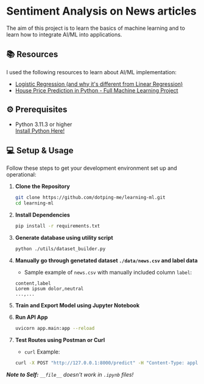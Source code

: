 # Sentiment Analysis on News articles
The aim of this project is to learn the basics of machine learning and to learn how to integrate AI/ML into applications.

## 📚 Resources
I used the following resources to learn about AI/ML implementation:
- [Logistic Regression (and why it's different from Linear Regression)](https://www.youtube.com/watch?v=3bvM3NyMiE0)
- [House Price Prediction in Python - Full Machine Learning Project](https://www.youtube.com/watch?v=Wqmtf9SA_kk)

## ⚙ Prerequisites
- Python 3.11.3 or higher  
[Install Python Here!](https://www.python.org/downloads/)

## 💻 Setup & Usage
Follow these steps to get your development environment set up and operational:  
1. **Clone the Repository**
    ```bash
    git clone https://github.com/dotping-me/learning-ml.git
    cd learning-ml
    ```
2. **Install Dependencies**
    ```bash
    pip install -r requirements.txt
    ```

3. **Generate database using utility script**
    ```bash
    python ./utils/dataset_builder.py
    ```

4. **Manually go through genetated dataset `./data/news.csv` and label data**
    - Sample example of `news.csv` with manually included column `label`:
    ```csv
    content,label
    Lorem ipsum dolor,neutral
    ...,...
    ```
5. **Train and Export Model using Jupyter Notebook**

6. **Run API App**
    ```bash
    uvicorn app.main:app --reload
    ```

7. **Test Routes using Postman or Curl**
   - `curl` Example:
   ```bash
   curl -X POST "http://127.0.0.1:8000/predict" -H "Content-Type: application/json" -d "{\"text\": \"Hello World!\"}"
   ``` 

***Note to Self:** `__file__` doesn't work in `.ipynb` files!*